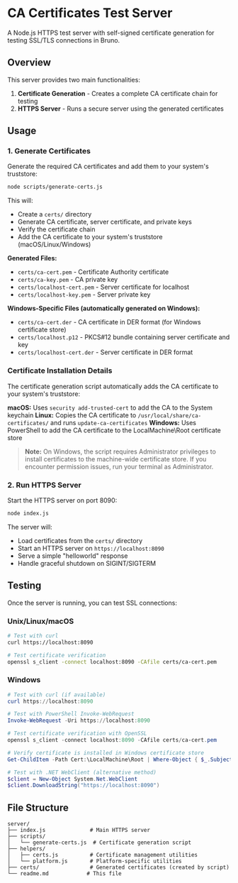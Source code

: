# CA Certificates Test Server

A Node.js HTTPS test server with self-signed certificate generation for testing SSL/TLS connections in Bruno.

## Overview

This server provides two main functionalities:
1. **Certificate Generation** - Creates a complete CA certificate chain for testing
2. **HTTPS Server** - Runs a secure server using the generated certificates

## Usage

### 1. Generate Certificates

Generate the required CA certificates and add them to your system's truststore:

```bash
node scripts/generate-certs.js
```

This will:
- Create a `certs/` directory
- Generate CA certificate, server certificate, and private keys
- Verify the certificate chain
- Add the CA certificate to your system's truststore (macOS/Linux/Windows)

**Generated Files:**
- `certs/ca-cert.pem` - Certificate Authority certificate
- `certs/ca-key.pem` - CA private key
- `certs/localhost-cert.pem` - Server certificate for localhost
- `certs/localhost-key.pem` - Server private key

**Windows-Specific Files (automatically generated on Windows):**
- `certs/ca-cert.der` - CA certificate in DER format (for Windows certificate store)
- `certs/localhost.p12` - PKCS#12 bundle containing server certificate and key
- `certs/localhost-cert.der` - Server certificate in DER format

### Certificate Installation Details

The certificate generation script automatically adds the CA certificate to your system's truststore:

**macOS:** Uses `security add-trusted-cert` to add the CA to the System keychain
**Linux:** Copies the CA certificate to `/usr/local/share/ca-certificates/` and runs `update-ca-certificates`
**Windows:** Uses PowerShell to add the CA certificate to the LocalMachine\Root certificate store

> **Note:** On Windows, the script requires Administrator privileges to install certificates to the machine-wide certificate store. If you encounter permission issues, run your terminal as Administrator.

### 2. Run HTTPS Server

Start the HTTPS server on port 8090:

```bash
node index.js
```

The server will:
- Load certificates from the `certs/` directory
- Start an HTTPS server on `https://localhost:8090`
- Serve a simple "helloworld" response
- Handle graceful shutdown on SIGINT/SIGTERM

## Testing

Once the server is running, you can test SSL connections:

### Unix/Linux/macOS
```bash
# Test with curl
curl https://localhost:8090

# Test certificate verification
openssl s_client -connect localhost:8090 -CAfile certs/ca-cert.pem
```

### Windows
```powershell
# Test with curl (if available)
curl https://localhost:8090

# Test with PowerShell Invoke-WebRequest
Invoke-WebRequest -Uri https://localhost:8090

# Test certificate verification with OpenSSL
openssl s_client -connect localhost:8090 -CAfile certs/ca-cert.pem

# Verify certificate is installed in Windows certificate store
Get-ChildItem -Path Cert:\LocalMachine\Root | Where-Object { $_.Subject -like "*Local Dev CA*" }

# Test with .NET WebClient (alternative method)
$client = New-Object System.Net.WebClient
$client.DownloadString("https://localhost:8090")
```

## File Structure

```
server/
├── index.js              # Main HTTPS server
├── scripts/
│   └── generate-certs.js  # Certificate generation script
├── helpers/
│   ├── certs.js          # Certificate management utilities
│   └── platform.js       # Platform-specific utilities
├── certs/                # Generated certificates (created by script)
└── readme.md            # This file
```
